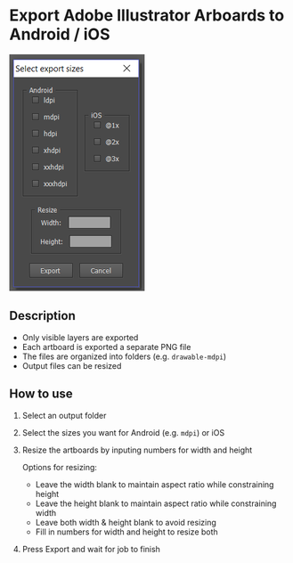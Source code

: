 # Export Adobe Illustrator Arboards to Android / iOS

![](https://github.com/mrnivlac/illustrator-export-to-android/blob/master/screenshot.png "Select size")

## Description
* Only visible layers are exported
* Each artboard is exported a separate PNG file
* The files are organized into folders (e.g. `drawable-mdpi`)
* Output files can be resized

## How to use
1. Select an output folder
2. Select the sizes you want for Android (e.g. `mdpi`) or iOS
3. Resize the artboards by inputing numbers for width and height  

    Options for resizing:  
    * Leave the width blank to maintain aspect ratio while constraining height
    * Leave the height blank to maintain aspect ratio while constraining width
    * Leave both width & height blank to avoid resizing
    * Fill in numbers for width and height to resize both

4. Press Export and wait for job to finish